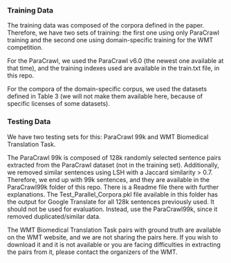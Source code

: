 ### Training Data

The training data was composed of the corpora defined in the paper. Therefore, we have two sets of training: the first one using only ParaCrawl training and the second one using domain-specific training for the WMT competition.

For the ParaCrawl, we used the ParaCrawl v6.0 (the newest one available at that time), and the training indexes used are available in the train.txt file, in this repo.

For the compora of the domain-specific corpus, we used the datasets defined in Table 3 (we will not make them available here, because of specific licenses of some datasets).

### Testing Data

We have two testing sets for this: ParaCrawl 99k and WMT
Biomedical Translation Task.

The ParaCrawl 99k is composed of 128k randomly selected sentence pairs extracted from the ParaCrawl dataset (not in the training set). Additionally, we removed similar sentences using LSH with a Jaccard similarity > 0.7. Therefore, we end up with 99k sentences, and they are available in the ParaCrawl99k folder of this repo. There is a Readme file there with further explanations. The Test_Parallel_Corpora.pkl file available in this folder has the output for Google Translate for all 128k sentences previously used. It should not be used for evaluation. Instead, use the ParaCrawl99k, since it removed duplicated/similar data.

The WMT Biomedical Translation Task pairs with ground truth are available on the WMT website, and we are not sharing the pairs here. If you wish to download it and it is not available or you are facing difficulties in extracting the pairs from it, please contact the organizers of the WMT.

